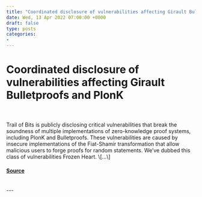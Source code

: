 ```yaml
---
title: "Coordinated disclosure of vulnerabilities affecting Girault Bulletproofs and PlonK"
date: Wed, 13 Apr 2022 07:00:00 +0000
draft: false
type: posts
categories: 
- 
---
```

# Coordinated disclosure of vulnerabilities affecting Girault Bulletproofs and PlonK

<br/>

<br/>
Trail of Bits is publicly disclosing critical vulnerabilities that break the soundness of multiple implementations of zero-knowledge proof systems, including PlonK and Bulletproofs. These vulnerabilities are caused by insecure implementations of the Fiat-Shamir transformation that allow malicious users to forge proofs for random statements. We’ve dubbed this class of vulnerabilities Frozen Heart. \[…\]

#### [Source](https://blog.trailofbits.com/2022/04/13/part-1-coordinated-disclosure-of-vulnerabilities-affecting-girault-bulletproofs-and-plonk/)

<br/>
---
